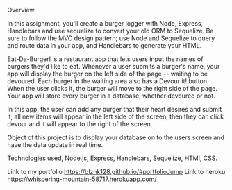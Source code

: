 Overview

In this assignment, you'll create a burger logger with  Node, Express, Handlebars and use sequelize to convert your old ORM to Sequelize. Be sure to follow the MVC design pattern; use Node and Sequelize to query and route data in your app, and Handlebars to generate your HTML.

Eat-Da-Burger! is a restaurant app that lets users input the names of burgers they'd like to eat.
Whenever a user submits a burger's name, your app will display the burger on the left side of the page -- waiting to be devoured.
Each burger in the waiting area also has a Devour it! button. When the user clicks it, the burger will move to the right side of the page.
Your app will store every burger in a database, whether devoured or not.

In this app, the user can add any burger that their heart desires and submit it, all new items will appear in the left side of the screen, then they can click devour and it will appear to the right of the screen.

Object of this project is to display your database on to the users screen and have the data update in real time.

Technologies used, Node.js, Express, Handlebars, Sequelize, HTMl, CSS.

Link to my portfolio https://blznk128.github.io/#portfolioJump
Link to heroku https://whispering-mountain-58717.herokuapp.com/
